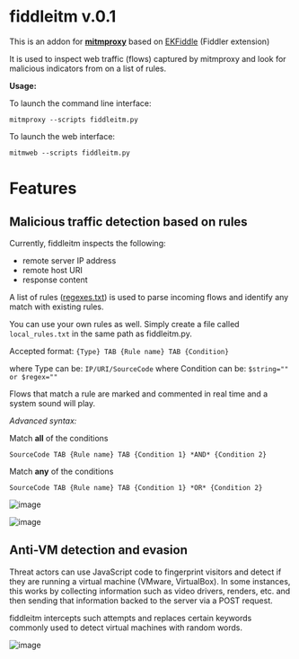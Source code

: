 # fiddleitm v.0.1

This is an addon for [**mitmproxy**](https://github.com/mitmproxy/mitmproxy) based on [EKFiddle](https://github.com/malwareinfosec/EKFiddle/) (Fiddler extension)

It is used to inspect web traffic (flows) captured by mitmproxy
and look for malicious indicators from on a list of rules.

**Usage:**

To launch the command line interface:

`mitmproxy --scripts fiddleitm.py`

To launch the web interface:

`mitmweb --scripts fiddleitm.py`

# Features

## Malicious traffic detection based on rules

Currently, fiddleitm inspects the following:

* remote server IP address
* remote host URI
* response content

A list of rules ([regexes.txt](https://github.com/malwareinfosec/fiddleitm/blob/main/rules.txt)) is used to parse incoming flows and identify any match with existing rules.

You can use your own rules as well. Simply create a file called ``local_rules.txt`` in the same path as fiddleitm.py.

Accepted format: ``{Type} TAB {Rule name} TAB {Condition}``

where Type can be: ``IP/URI/SourceCode``
where Condition can be: ``$string="" or $regex=""``

Flows that match a rule are marked and commented in real time and a system sound will play.

*Advanced syntax:*

Match **all** of the conditions

``SourceCode TAB {Rule name} TAB {Condition 1} *AND* {Condition 2}``

Match **any** of the conditions

``SourceCode TAB {Rule name} TAB {Condition 1} *OR* {Condition 2}``

![image](https://github.com/malwareinfosec/fiddleitm/assets/25351665/2e6294e9-6282-4ab8-8e05-53a42720b4d6)

![image](https://github.com/malwareinfosec/fiddleitm/assets/25351665/ff8e17a0-5288-467f-a71c-4f5c5c49bde1)

## Anti-VM detection and evasion

Threat actors can use JavaScript code to fingerprint visitors and detect if they are running a virtual machine (VMware, VirtualBox). In some instances, this works by collecting information such as video drivers, renders, etc. and then sending that information backed to the server via a POST request.

fiddleitm intercepts such attempts and replaces certain keywords commonly used to detect virtual machines with random words.

![image](https://github.com/malwareinfosec/fiddleitm/assets/25351665/c7bca2df-d93d-4880-9a4f-803c74dae36e)

